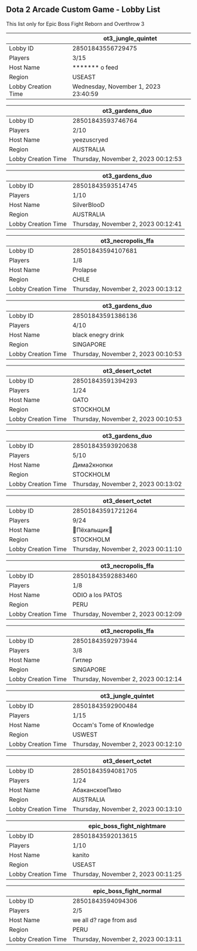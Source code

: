 ## Dota 2 Arcade Custom Game - Lobby List

This list only for Epic Boss Fight Reborn and Overthrow 3

|  | ot3_jungle_quintet |
| ------ | ------ |
| Lobby ID | 28501843556729475 |
| Players | 3/15 |
| Host Name | ******* o feed |
| Region | USEAST |
| Lobby Creation Time | Wednesday, November 1, 2023 23:40:59 |


|  | ot3_gardens_duo |
| ------ | ------ |
| Lobby ID | 28501843593746764 |
| Players | 2/10 |
| Host Name | yeezuscryed |
| Region | AUSTRALIA |
| Lobby Creation Time | Thursday, November 2, 2023 00:12:53 |


|  | ot3_gardens_duo |
| ------ | ------ |
| Lobby ID | 28501843593514745 |
| Players | 1/10 |
| Host Name | SilverBlooD |
| Region | AUSTRALIA |
| Lobby Creation Time | Thursday, November 2, 2023 00:12:41 |


|  | ot3_necropolis_ffa |
| ------ | ------ |
| Lobby ID | 28501843594107681 |
| Players | 1/8 |
| Host Name | Prolapse |
| Region | CHILE |
| Lobby Creation Time | Thursday, November 2, 2023 00:13:12 |


|  | ot3_gardens_duo |
| ------ | ------ |
| Lobby ID | 28501843591386136 |
| Players | 4/10 |
| Host Name | black enegry drink |
| Region | SINGAPORE |
| Lobby Creation Time | Thursday, November 2, 2023 00:10:53 |


|  | ot3_desert_octet |
| ------ | ------ |
| Lobby ID | 28501843591394293 |
| Players | 1/24 |
| Host Name | GATO |
| Region | STOCKHOLM |
| Lobby Creation Time | Thursday, November 2, 2023 00:10:53 |


|  | ot3_gardens_duo |
| ------ | ------ |
| Lobby ID | 28501843593920638 |
| Players | 5/10 |
| Host Name | Дима2кнопки |
| Region | STOCKHOLM |
| Lobby Creation Time | Thursday, November 2, 2023 00:13:02 |


|  | ot3_desert_octet |
| ------ | ------ |
| Lobby ID | 28501843591721264 |
| Players | 9/24 |
| Host Name | Пёхальщик |
| Region | STOCKHOLM |
| Lobby Creation Time | Thursday, November 2, 2023 00:11:10 |


|  | ot3_necropolis_ffa |
| ------ | ------ |
| Lobby ID | 28501843592883460 |
| Players | 1/8 |
| Host Name | ODIO a los PATOS |
| Region | PERU |
| Lobby Creation Time | Thursday, November 2, 2023 00:12:09 |


|  | ot3_necropolis_ffa |
| ------ | ------ |
| Lobby ID | 28501843592973944 |
| Players | 3/8 |
| Host Name | Гитлер |
| Region | SINGAPORE |
| Lobby Creation Time | Thursday, November 2, 2023 00:12:14 |


|  | ot3_jungle_quintet |
| ------ | ------ |
| Lobby ID | 28501843592900484 |
| Players | 1/15 |
| Host Name | Occam's Tome of Knowledge |
| Region | USWEST |
| Lobby Creation Time | Thursday, November 2, 2023 00:12:10 |


|  | ot3_desert_octet |
| ------ | ------ |
| Lobby ID | 28501843594081705 |
| Players | 1/24 |
| Host Name | АбаканскоеПиво |
| Region | AUSTRALIA |
| Lobby Creation Time | Thursday, November 2, 2023 00:13:10 |


|  | epic_boss_fight_nightmare |
| ------ | ------ |
| Lobby ID | 28501843592013615 |
| Players | 1/10 |
| Host Name | kanito |
| Region | USEAST |
| Lobby Creation Time | Thursday, November 2, 2023 00:11:25 |


|  | epic_boss_fight_normal |
| ------ | ------ |
| Lobby ID | 28501843594094306 |
| Players | 2/5 |
| Host Name | we all d? rage from asd |
| Region | PERU |
| Lobby Creation Time | Thursday, November 2, 2023 00:13:11 |


